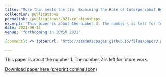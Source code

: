 ```yaml
---
title: "More than meets the tie: Examining the Role of Interpersonal Relationships in Social Networks"
collection: publications
permalink: /publications/2021-relationships
excerpt: 'This paper is about the number 3. The number 4 is left for future work.'
date: 2021-06-11
venue: 'forthcoming in ICWSM 2021'

[comment]: <> (paperurl: 'http://academicpages.github.io/files/paper3.pdf')

---
```


This paper is about the number 1. The number 2 is left for future work.

[comment]: <> (This paper is about the number 3. The number 4 is left for future work.)

[Download paper here (preprint coming soon)](http://academicpages.github.io/files/paper3.pdf)

[comment]: <> (Recommended citation: Your Name, You. &#40;2015&#41;. "Paper Title Number 3." <i>Journal 1</i>. 1&#40;3&#41;.)